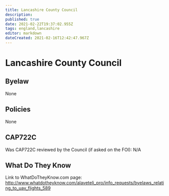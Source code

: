 ```yaml
---
title: Lancashire County Council
description: 
published: true
date: 2021-02-22T19:37:02.955Z
tags: england,lancashire
editor: markdown
dateCreated: 2021-02-16T12:42:47.967Z
---
```


# Lancashire County Council

## Byelaw
None

## Policies
None

## CAP722C

Was CAP722C reviewed by the Council (if asked on the FOI): N/A

## What Do They Know

Link to WhatDoTheyKnow.com page:
http://www.whatdotheyknow.com/alaveteli_pro/info_requests/byelaws_relating_to_uav_flights_589

